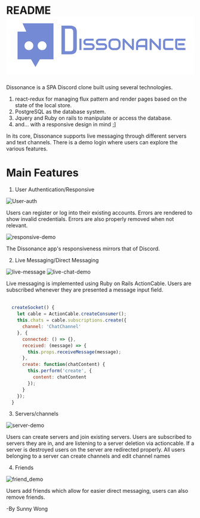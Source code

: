 # README ![](./app/assets/images/for_white_logo.png)

Dissonance is a SPA Discord clone built using several technologies.
1. react-redux for managing flux pattern and render pages based on the state of the local store.
2. PostgreSQL as the database system.
3. Jquery and Ruby on rails to manipulate or access the database.
4. and... with a responsive design in mind ;]

In its core, Dissonance supports live messaging through different servers and text channels. There is a demo login where users can explore the various features.

# Main Features

1. User Authentication/Responsive

![User-auth](./screenshots/auth-demo.gif)

Users can register or log into their existing accounts. Errors are rendered to show invalid credentials. Errors are also properly removed when not relevant.

![responsive-demo](./screenshots/responsive-demo.gif)

The Dissonance app's responsiveness mirrors that of Discord.

2. Live Messaging/Direct Messaging

![live-message](./screenshots/direct-message-demo.gif)
![live-chat-demo](./screenshots/live-chat-demo.gif)

Live messaging is implemented using Ruby on Rails ActionCable. Users are subscribed whenever they are presented a message input field.

```javascript

  createSocket() {
    let cable = ActionCable.createConsumer();
    this.chats = cable.subscriptions.create({
      channel: 'ChatChannel'
    }, {
      connected: () => {},
      received: (message) => {
        this.props.receiveMessage(message);
      },
      create: function(chatContent) {
        this.perform('create', {
          content: chatContent
        });
      }
    });
  }

  ```

3. Servers/channels

![server-demo](./screenshots/server-demo.gif)

Users can create servers and join existing servers. Users are subscribed to servers they are in, and are listening to a server deletion via actioncable. If a server is destroyed users on the server are redirected properly. All users belonging to a server can create channels and edit channel names

4. Friends

![friend_demo](./screenshots/friend_demo.gif)

Users add friends which allow for easier direct messaging, users can also remove friends.


-By Sunny Wong
